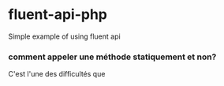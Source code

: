 # fluent-api-php
Simple example of using fluent api

<H3>comment appeler une méthode statiquement et non? </H3>

<p> C'est l'une des difficultés que

